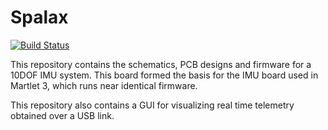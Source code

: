 # Spalax

[![Build Status](https://travis-ci.org/cuspaceflight/state-estimators.svg)](https://travis-ci.org/cuspaceflight/state-estimators)

This repository contains the schematics, PCB designs and firmware for a 10DOF IMU system. This board formed the basis for the IMU board used in Martlet 3, which runs near identical firmware.

This repository also contains a GUI for visualizing real time telemetry obtained over a USB link.